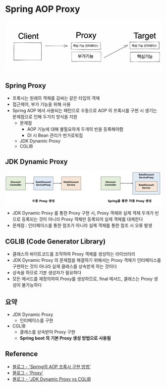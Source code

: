 # Spring AOP Proxy

![프록시](..\Image\proxy.png)

## Spring Proxy
- 프록시는 원래의 객체를 감싸는 같은 타입의 객체
- 접근제어, 부가 기능을 위해 사용 
- Spring AOP 에서 사용되는 패턴으로 수동으로 AOP 의 프록시를 구현 시 생기는 문제점으로 인해 두가지 방식을 지원
    - 문제점 
        - AOP 기능에 대해 불필요하게 두개의 빈을 등록해야함
        - DI 시 Bean 관리가 번거로워짐
    - JDK Dynamic Proxy
    - CGLIB

## JDK Dynamic Proxy

![Spring AOP Proxy](../Image/AOP_Proxy.png)
- JDK Dynamic Proxy 를 통한 Proxy 구현 시, Proxy 객체와 실제 객체 두개가 빈으로 등록되는 것이 아니라 Proxy 객체만 등록되어 실제 객체를 대체한다
- 문제점 : 인터페이스를 통한 참조가 아니라 실제 객체를 통한 참조 시 오류 발생


## CGLIB (Code Generator Library)
- 클래스의 바이트코드를 조작하여 Proxy 객체를 생성하는 라이브러리
- JDK Dynamic Proxy 의 문제점을 해결하기 위해서는 Proxy 객체가 인터페이스를 구현하는 것이 아니라 실제 클래스를 상속받게 하는 것이다
- 상속을 하므로 기본 생성자가 필요하다
- 모든 메서드를 재정의하여 Proxy를 생성하므로, final 메서드, 클래스는 Proxy 생성이 불가능하다

## 요약
- JDK Dynamic Proxy
    - 인터페이스를 구현
- CGLIB
    - 클래스를 상속받아 Proxy 구현
    - **Spring boot 의 기본 Proxy 생성 방법으로 사용됨**

## Reference

- [블로그 - 'Spring의 AOP 프록시 구현 방법'](https://mangkyu.tistory.com/175)
- [블로그 - 'Proxy'](https://velog.io/@dltkdgus1850/Spring-%ED%94%84%EB%A1%9D%EC%8B%9C%EB%9E%80)
- [블로그 - 'JDK Dynamic Proxy vs CGLIB](https://gmoon92.github.io/spring/aop/2019/04/20/jdk-dynamic-proxy-and-cglib.html)